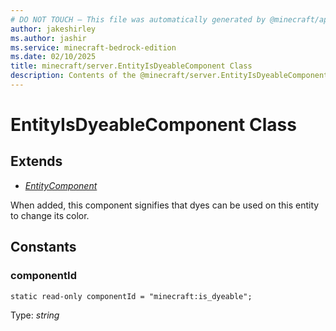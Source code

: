 ```yaml
---
# DO NOT TOUCH — This file was automatically generated by @minecraft/api-docs-generator, to report problems file an issue at https://github.com/Mojang/minecraft-scripting-libraries
author: jakeshirley
ms.author: jashir
ms.service: minecraft-bedrock-edition
ms.date: 02/10/2025
title: minecraft/server.EntityIsDyeableComponent Class
description: Contents of the @minecraft/server.EntityIsDyeableComponent class.
---
```

# EntityIsDyeableComponent Class

## Extends
- [*EntityComponent*](EntityComponent.md)

When added, this component signifies that dyes can be used on this entity to change its color.

## Constants

### **componentId**
`static read-only componentId = "minecraft:is_dyeable";`

Type: *string*
